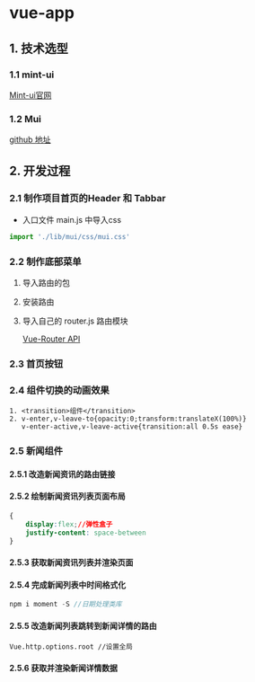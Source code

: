 # vue-app

## 1. 技术选型

### 1.1 mint-ui

[Mint-ui官网](<https://mint-ui.github.io/#!/zh-cn>)

### 1.2 Mui

[github 地址](<https://github.com/dcloudio/mui>)

## 2. 开发过程

### 2.1 制作项目首页的Header 和 Tabbar

+ 入口文件 main.js 中导入css

~~~js
import './lib/mui/css/mui.css'
~~~

### 2.2 制作底部菜单

1. 导入路由的包
2. 安装路由
3. 导入自己的 router.js 路由模块

   [Vue-Router API]([https://router.vuejs.org/zh/guide/essentials/named-views.html#%E5%B5%8C%E5%A5%97%E5%91%BD%E5%90%8D%E8%A7%86%E5%9B%BE](https://router.vuejs.org/zh/guide/essentials/named-views.html#嵌套命名视图))

### 2.3 首页按钮

### 2.4 组件切换的动画效果

~~~vue
1. <transition>组件</transition>
2. v-enter,v-leave-to{opacity:0;transform:translateX(100%)}
   v-enter-active,v-leave-active{transition:all 0.5s ease}
~~~



### 2.5 新闻组件

#### 2.5.1 改造新闻资讯的路由链接

#### 2.5.2 绘制新闻资讯列表页面布局

~~~css
{
    display:flex;//弹性盒子
    justify-content: space-between
}
~~~

#### 2.5.3 获取新闻资讯列表并渲染页面

#### 2.5.4 完成新闻列表中时间格式化

~~~javascript
npm i moment -S //日期处理类库
~~~

#### 2.5.5 改造新闻列表跳转到新闻详情的路由

~~~
Vue.http.options.root //设置全局
~~~



#### 2.5.6 获取并渲染新闻详情数据

####  
